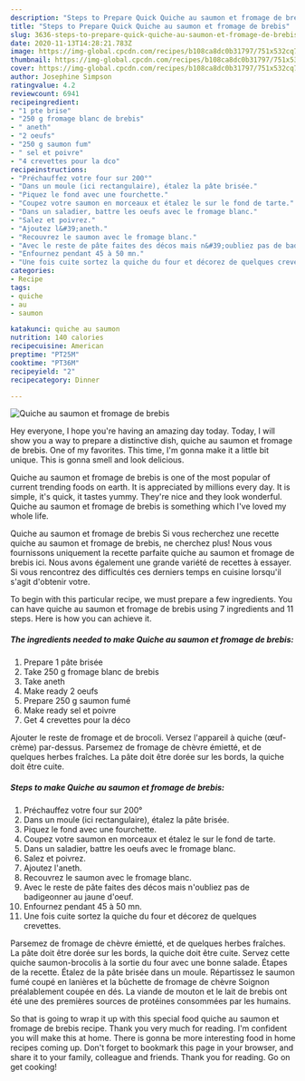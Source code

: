 ```yaml
---
description: "Steps to Prepare Quick Quiche au saumon et fromage de brebis"
title: "Steps to Prepare Quick Quiche au saumon et fromage de brebis"
slug: 3636-steps-to-prepare-quick-quiche-au-saumon-et-fromage-de-brebis
date: 2020-11-13T14:28:21.783Z
image: https://img-global.cpcdn.com/recipes/b108ca8dc0b31797/751x532cq70/quiche-au-saumon-et-fromage-de-brebis-photo-principale-de-la-recette.jpg
thumbnail: https://img-global.cpcdn.com/recipes/b108ca8dc0b31797/751x532cq70/quiche-au-saumon-et-fromage-de-brebis-photo-principale-de-la-recette.jpg
cover: https://img-global.cpcdn.com/recipes/b108ca8dc0b31797/751x532cq70/quiche-au-saumon-et-fromage-de-brebis-photo-principale-de-la-recette.jpg
author: Josephine Simpson
ratingvalue: 4.2
reviewcount: 6941
recipeingredient:
- "1 pte brise"
- "250 g fromage blanc de brebis"
- " aneth"
- "2 oeufs"
- "250 g saumon fum"
- " sel et poivre"
- "4 crevettes pour la dco"
recipeinstructions:
- "Préchauffez votre four sur 200°"
- "Dans un moule (ici rectangulaire), étalez la pâte brisée."
- "Piquez le fond avec une fourchette."
- "Coupez votre saumon en morceaux et étalez le sur le fond de tarte."
- "Dans un saladier, battre les oeufs avec le fromage blanc."
- "Salez et poivrez."
- "Ajoutez l&#39;aneth."
- "Recouvrez le saumon avec le fromage blanc."
- "Avec le reste de pâte faites des décos mais n&#39;oubliez pas de badigeonner au jaune d&#39;oeuf."
- "Enfournez pendant 45 à 50 mn."
- "Une fois cuite sortez la quiche du four et décorez de quelques crevettes."
categories:
- Recipe
tags:
- quiche
- au
- saumon

katakunci: quiche au saumon 
nutrition: 140 calories
recipecuisine: American
preptime: "PT25M"
cooktime: "PT36M"
recipeyield: "2"
recipecategory: Dinner

---
```



![Quiche au saumon et fromage de brebis](https://img-global.cpcdn.com/recipes/b108ca8dc0b31797/751x532cq70/quiche-au-saumon-et-fromage-de-brebis-photo-principale-de-la-recette.jpg)

Hey everyone, I hope you're having an amazing day today. Today, I will show you a way to prepare a distinctive dish, quiche au saumon et fromage de brebis. One of my favorites. This time, I'm gonna make it a little bit unique. This is gonna smell and look delicious.

Quiche au saumon et fromage de brebis is one of the most popular of current trending foods on earth. It is appreciated by millions every day. It is simple, it's quick, it tastes yummy. They're nice and they look wonderful. Quiche au saumon et fromage de brebis is something which I've loved my whole life.

Quiche au saumon et fromage de brebis Si vous recherchez une recette quiche au saumon et fromage de brebis, ne cherchez plus! Nous vous fournissons uniquement la recette parfaite quiche au saumon et fromage de brebis ici. Nous avons également une grande variété de recettes à essayer. Si vous rencontrez des difficultés ces derniers temps en cuisine lorsqu&#39;il s&#39;agit d&#39;obtenir votre.


To begin with this particular recipe, we must prepare a few ingredients. You can have quiche au saumon et fromage de brebis using 7 ingredients and 11 steps. Here is how you can achieve it.

<!--inarticleads1-->

##### The ingredients needed to make Quiche au saumon et fromage de brebis:

1. Prepare 1 pâte brisée
1. Take 250 g fromage blanc de brebis
1. Take  aneth
1. Make ready 2 oeufs
1. Prepare 250 g saumon fumé
1. Make ready  sel et poivre
1. Get 4 crevettes pour la déco


Ajouter le reste de fromage et de brocoli. Versez l&#39;appareil à quiche (œuf-crème) par-dessus. Parsemez de fromage de chèvre émietté, et de quelques herbes fraîches. La pâte doit être dorée sur les bords, la quiche doit être cuite. 

<!--inarticleads2-->

##### Steps to make Quiche au saumon et fromage de brebis:

1. Préchauffez votre four sur 200°
1. Dans un moule (ici rectangulaire), étalez la pâte brisée.
1. Piquez le fond avec une fourchette.
1. Coupez votre saumon en morceaux et étalez le sur le fond de tarte.
1. Dans un saladier, battre les oeufs avec le fromage blanc.
1. Salez et poivrez.
1. Ajoutez l&#39;aneth.
1. Recouvrez le saumon avec le fromage blanc.
1. Avec le reste de pâte faites des décos mais n&#39;oubliez pas de badigeonner au jaune d&#39;oeuf.
1. Enfournez pendant 45 à 50 mn.
1. Une fois cuite sortez la quiche du four et décorez de quelques crevettes.


Parsemez de fromage de chèvre émietté, et de quelques herbes fraîches. La pâte doit être dorée sur les bords, la quiche doit être cuite. Servez cette quiche saumon-brocolis à la sortie du four avec une bonne salade. Étapes de la recette. Étalez de la pâte brisée dans un moule. Répartissez le saumon fumé coupé en lanières et la bûchette de fromage de chèvre Soignon préalablement coupée en dés. La viande de mouton et le lait de brebis ont été une des premières sources de protéines consommées par les humains. 

So that is going to wrap it up with this special food quiche au saumon et fromage de brebis recipe. Thank you very much for reading. I'm confident you will make this at home. There is gonna be more interesting food in home recipes coming up. Don't forget to bookmark this page in your browser, and share it to your family, colleague and friends. Thank you for reading. Go on get cooking!
